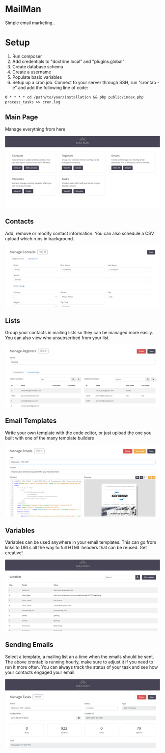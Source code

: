 MailMan
=======
Simple email marketing..

Setup
=======
1. Run composer
2. Add credentials to "doctrine.local" and "plugins.global"
3. Create database schema
4. Create a username
5. Populate basic variables
6. Setup up a cron job. Connect to your server through SSH, run "crontab -e" and add the following line of code:

```
0 * * * * cd /path/to/your/installation && php public/index.php process_tasks >> cron.log
```

Main Page
---------
Manage everything from here


![Main Page](/screenshots/mailman.png?raw=true "Main Page")

Contacts
--------
Add, remove or modify contact information. You can also schedule a CSV upload which runs in background.


![Contacts](/screenshots/contact.png?raw=true "Contacts")

Lists
-----
Group your contacts in mailing lists so they can be managed more easily. You can also view who unsubscribed from your list.


![Lists](/screenshots/register.png?raw=true "Lists")

Email Templates
---------------
Write your own template with the code editor, or just upload the one you built with one of the many template builders


![Email Templates](/screenshots/manage.png?raw=true "Email Templates")

Variables
---------
Variables can be used anywhere in your email templates. This can go from links to URLs all the way to full HTML headers that can be reused. Get creative!


![Variables](/screenshots/variables2.png?raw=true "Variables")

Sending Emails
--------------
Select a template, a mailing list an a time when the emails should be sent. The above crontab is running hourly, make sure to adjust it if you need to run it more often. You can always track the status of your task and see how your contacts engaged your email.


![Schedule Tasks](/screenshots/task.png?raw=true "Schedule Tasks")
